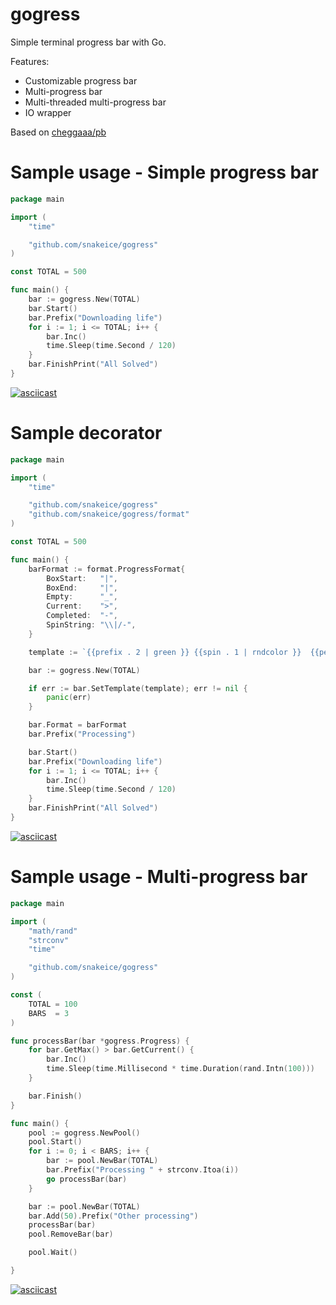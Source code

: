# gogress


Simple terminal progress bar with Go.

Features:

- Customizable progress bar
- Multi-progress bar
- Multi-threaded multi-progress bar
- IO wrapper

Based on [cheggaaa/pb](https://github.com/cheggaaa/pb)

# Sample usage - Simple progress bar

```go
package main

import (
	"time"

	"github.com/snakeice/gogress"
)

const TOTAL = 500

func main() {
	bar := gogress.New(TOTAL)
	bar.Start()
	bar.Prefix("Downloading life")
	for i := 1; i <= TOTAL; i++ {
		bar.Inc()
		time.Sleep(time.Second / 120)
	}
	bar.FinishPrint("All Solved")
}
```

[![asciicast](https://asciinema.org/a/wqZKNwxiQErdrVG4fDlFdQqLZ.svg)](https://asciinema.org/a/wqZKNwxiQErdrVG4fDlFdQqLZ)

# Sample decorator

```go
package main

import (
	"time"

	"github.com/snakeice/gogress"
	"github.com/snakeice/gogress/format"
)

const TOTAL = 500

func main() {
	barFormat := format.ProgressFormat{
		BoxStart:   "|",
		BoxEnd:     "|",
		Empty:      "_",
		Current:    ">",
		Completed:  "-",
		SpinString: "\\|/-",
	}

	template := `{{prefix . 2 | green }} {{spin . 1 | rndcolor }}  {{percent . 1 | cyan }} {{counter . 1 | red }} {{speed . 1 | blue}}`

	bar := gogress.New(TOTAL)

	if err := bar.SetTemplate(template); err != nil {
		panic(err)
	}

	bar.Format = barFormat
	bar.Prefix("Processing")

	bar.Start()
	bar.Prefix("Downloading life")
	for i := 1; i <= TOTAL; i++ {
		bar.Inc()
		time.Sleep(time.Second / 120)
	}
	bar.FinishPrint("All Solved")
}
```

[![asciicast](https://asciinema.org/a/BjDqCQYQyQGZJeD3D61absJfq.svg)](https://asciinema.org/a/BjDqCQYQyQGZJeD3D61absJfq)

# Sample usage - Multi-progress bar

```go
package main

import (
	"math/rand"
	"strconv"
	"time"

	"github.com/snakeice/gogress"
)

const (
	TOTAL = 100
	BARS  = 3
)

func processBar(bar *gogress.Progress) {
	for bar.GetMax() > bar.GetCurrent() {
		bar.Inc()
		time.Sleep(time.Millisecond * time.Duration(rand.Intn(100)))
	}

	bar.Finish()
}

func main() {
	pool := gogress.NewPool()
	pool.Start()
	for i := 0; i < BARS; i++ {
		bar := pool.NewBar(TOTAL)
		bar.Prefix("Processing " + strconv.Itoa(i))
		go processBar(bar)
	}

	bar := pool.NewBar(TOTAL)
	bar.Add(50).Prefix("Other processing")
	processBar(bar)
	pool.RemoveBar(bar)

	pool.Wait()

}
```

[![asciicast](https://asciinema.org/a/REaVd9hpZ6iEZN6LYz0uqEG4B.svg)](https://asciinema.org/a/REaVd9hpZ6iEZN6LYz0uqEG4B)

